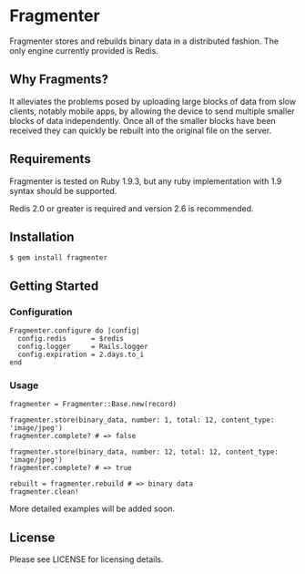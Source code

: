 # Fragmenter

Fragmenter stores and rebuilds binary data in a distributed fashion. The only
engine currently provided is Redis.

## Why Fragments?

It alleviates the problems posed by uploading large blocks of data from slow
clients, notably mobile apps, by allowing the device to send multiple smaller
blocks of data independently. Once all of the smaller blocks have been received
they can quickly be rebuilt into the original file on the server.

## Requirements

Fragmenter is tested on Ruby 1.9.3, but any ruby implementation with 1.9 syntax
should be supported.

Redis 2.0 or greater is required and version 2.6 is recommended.

## Installation

    $ gem install fragmenter

## Getting Started

### Configuration

    Fragmenter.configure do |config|
      config.redis      = $redis
      config.logger     = Rails.logger
      config.expiration = 2.days.to_i
    end

### Usage

    fragmenter = Fragmenter::Base.new(record)

    fragmenter.store(binary_data, number: 1, total: 12, content_type: 'image/jpeg')
    fragmenter.complete? # => false

    fragmenter.store(binary_data, number: 12, total: 12, content_type: 'image/jpeg')
    fragmenter.complete? # => true

    rebuilt = fragmenter.rebuild # => binary data
    fragmenter.clean!

More detailed examples will be added soon.

## License

Please see LICENSE for licensing details.

